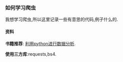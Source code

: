 ### 如何学习爬虫

我想学习爬虫,所以这里记录一些有意思的代码,例子什么的.

#### 资料

**书籍推荐**: [利用python进行数据分析](http://url.cn/59iGbtO).

**使用三方库**:requests,bs4.



